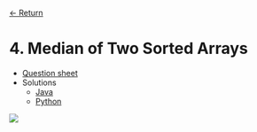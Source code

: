 [&larr; Return](https://hanggrian.github.io/leetcode-playground/)

# 4. Median of Two Sorted Arrays

- [Question sheet](https://leetcode.com/problems/median-of-two-sorted-arrays/)
- Solutions
  - [Java](https://github.com/hanggrian/leetcode-playground/blob/main/java/src/main/java/problems1/MedianOfTwoSortedArrays.java)
  - [Python](https://github.com/hanggrian/leetcode-playground/blob/main/python/src/problems1/median_of_two_sorted_arrays.py)

![](https://github.com/hendraanggrian/leetcode-playground/raw/assets/problems1/median_of_two_sorted_arrays1.svg)
